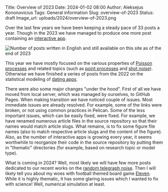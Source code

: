 Title: Overview of 2023
Date: 2024-01-02 08:00
Author: Aleksejus Kononovicius
Tags: General information
Slug: overview-of-2023
Status: draft
Image_url: uploads/2024/overview-of-2023.png

Over the last few years we have been keeping a steady pace of 33 posts a
year. Though in the 2023 we have managed to produce one more post containing
an [interactive app](/tag/interactive-models/).

![Number of posts written in English and still available on this site as of
the end of 2023]({static}/uploads/2024/overview-of-2023.png "The number of
posts written in English and still available on this iteration of Physics of
Risk (as of the end of 2023). The wide bars represent total number of posts
for each year since 2010, while the narrower bars represent a number of
posts containing an interactive app.")

This year we have mostly focused on the various properties of [Poisson
processes](/tag/poisson-process/) and related topics (such as [point
processes](/tag/point-process/) and [shot noise](/tag/shot-noise)).
Otherwise we have finished a series of posts from the 2022 on the
statistical modeling of [dating apps](/tag/dating-apps-series/).

There were also some major changes "under the hood". First of all we have
moved from local server, which was managed by ourselves, to GitHub Pages.
When making transition we have noticed couple of issues. Most immediate
issues are already resolved. For example, some of the links were broken, or
not using common practices in Pelican. Some of the less important issues,
which can be easily fixed, were fixed. For example, we have renamed numerous
article files in the source repository so that their names would match
article slugs. What remains, is to fix some figure file names (also to match
respective article slugs and the content of the figure). Also, as the number
of interactive apps is growing every year, it seems worthwhile to reorganize
their code in the source repository by putting them in "thematic"
directories (for example, based on research topic or model type).

What is coming in 2024? Well, most likely we will have few more posts
dedicated to our recent works on the [random telegraph
noise](/tag/random-telegraph-noise/). Then I will likely tell you about my
woes with football themed board game
[Eleven](https://boardgamegeek.com/boardgame/329716/eleven-football-manager-board-game).
While it is highly thematic, it has some glaring issues which I wanted to
fix with science! Well, numerical simulation at least.
